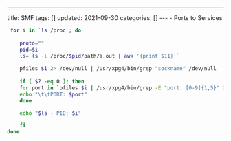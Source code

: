 ---
title: SMF
tags: []
updated: 2021-09-30
categories: []
--- - Ports to Services
```bash
 for i in `ls /proc`; do
 
    proto=""
    pid=$i
    ls=`ls -l /proc/$pid/path/a.out | awk '{print $11}'`
   
    pfiles $i 2> /dev/null | /usr/xpg4/bin/grep "sockname" /dev/null
    
    if [ $? -eq 0 ]; then
    for port in `pfiles $i | /usr/xpg4/bin/grep -E "port: [0-9]{1,5}" 2>/dev/null | tr ": " "\n" | /usr/xpg4/bin/grep -E "([0-9]{1,5}$)" 2>/dev/null`; do
    echo "\t\tPORT: $port"
    done

    echo "$ls - PID: $i"

    fi
done
```


